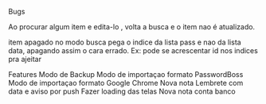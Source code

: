 Bugs

<!-- Se apagar o campo de busca comletamente sem backspace a busca nao atualiza -->

Ao procurar algum item e edita-lo , volta a busca e o item nao é atualizado.

<!-- qdo apagado um item no modo de busca ele nao atualiza na lista, ele so some do local storage data e nao do pass. Se atualizar a pagina ele some -->

item apagado no modo busca pega o indice da lista pass e nao da lista data, apagando assim o cara errado. Ex: pode se acrescentar id nos indices pra ajeitar

Features
Modo de Backup
Modo de importaçao formato PasswordBoss
Modo de importaçao formato Google Chrome
Nova nota Lembrete com data e aviso por push
Fazer loading das telas
Nova nota conta banco
